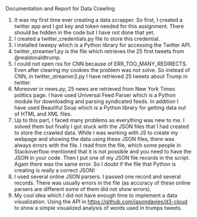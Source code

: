 Documentation and Report for Data Crawling
1.	It was my first time ever creating a data scrapper. So first, I created a twitter app and I got key and token needed for this assignment. There should be hidden in the code but I have not done that yet.
2.	I created a twitter_credentials.py file to store this credential.
3.	I installed tweepy which is a Python library for accessing the Twitter API.
4.	twitter_streamer1.py is the file which retrieves the 25 first tweets from @realdonaldtrump.
5.	I could not open rss for CNN because of ERR_TOO_MANY_REDIRECTS. Even after clearing my cookies the problem was not solve. So instead of CNN, in twitter_streamer2.py I have retrieved 25 tweets about Trump in twitter. 
6.	Moreover in news.py, 25 news are retrieved from New York Times politics page. I have used Universal Feed Parser which is a Python module for downloading and parsing syndicated feeds. In addition I have used Beautiful Soup which is a Python library for getting data out of HTML and XML files.
7.	Up to this part, I faced many problems as everything was new to me. I solved them but finally I got stuck with the JSON files that I had created to store the crawled data. While I was working with JS to create my webpage and showing the data using these JSON files, there was always errors with the file. I read from the file, which some people in Stackoverflow mentioned that it is not possible and you need to have the JSON in your code. Then I put one of my JSON file records in the script. Again there was the same error. So I doubt if the file that Python is creating is really a correct JSON!
8.	I used several online JSON parsers. I passed one record and several records. There was usually errors in the file (as accuracy of these online parsers are different some of them did not show errors).
9.	My cool idea which I did not have enough time to implement a data visualization. Using the API in https://github.com/jasondavies/d3-cloud to show a simple visualized analysis of words used in trumps tweets. 
